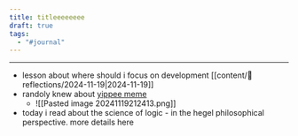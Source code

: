 ```yaml
---
title: titleeeeeeee
draft: true
tags:
  - "#journal"
---
```

 
---
* lesson about where should i focus on development [[content/💭reflections/2024-11-19|2024-11-19]]
* randoly knew about [yippee meme](https://knowyourmeme.com/memes/tbh-autism-creature-yippee)
	* ![[Pasted image 20241119212413.png]]
* today i read about the science of logic - in the hegel philosophical perspective. more details here